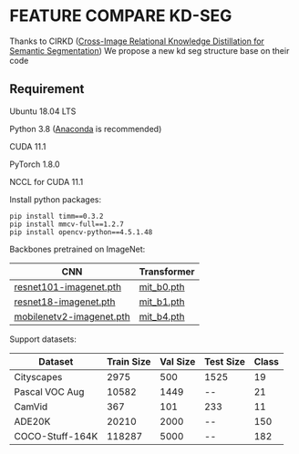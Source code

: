 #  FEATURE COMPARE KD-SEG

Thanks to CIRKD ([Cross-Image Relational Knowledge Distillation for Semantic Segmentation](https://arxiv.org/pdf/2204.06986.pdf))
We propose a new kd seg structure base on their code



## Requirement


Ubuntu 18.04 LTS

Python 3.8 ([Anaconda](https://www.anaconda.com/) is recommended)

CUDA 11.1

PyTorch 1.8.0

NCCL for CUDA 11.1

Install python packages:
```
pip install timm==0.3.2
pip install mmcv-full==1.2.7
pip install opencv-python==4.5.1.48
```

Backbones pretrained on ImageNet:

| CNN | Transformer |
| -- | -- |
|[resnet101-imagenet.pth](https://drive.google.com/file/d/1V8-E4wm2VMsfnNiczSIDoSM7JJBMARkP/view?usp=sharing)| [mit_b0.pth](https://pan.baidu.com/s/1Figp042rc9VNtPc_fkNW3g?pwd=swor )|
|[resnet18-imagenet.pth](https://drive.google.com/file/d/1_i0n3ZePtQuh66uQIftiSwN7QAUlFb8_/view?usp=sharing) | [mit_b1.pth](https://pan.baidu.com/s/1OUblLHQbq18DvXGzRU58jA?pwd=03yb)|
|[mobilenetv2-imagenet.pth](https://drive.google.com/file/d/12EDZjDSCuIpxPv-dkk1vrxA7ka0b0Yjv/view?usp=sharing) | [mit_b4.pth](https://pan.baidu.com/s/1j8pXjZZ-YSi2JXpsaQSSTQ?pwd=cvpd )|


Support datasets:

| Dataset | Train Size | Val Size | Test Size | Class |
| -- | -- | -- |-- |-- |
| Cityscapes | 2975 | 500 | 1525 |19|
| Pascal VOC Aug | 10582 | 1449 | -- | 21 |
| CamVid | 367 | 101 | 233 | 11 |
| ADE20K | 20210 | 2000 | -- | 150 |
| COCO-Stuff-164K | 118287 | 5000 |-- | 182 |






